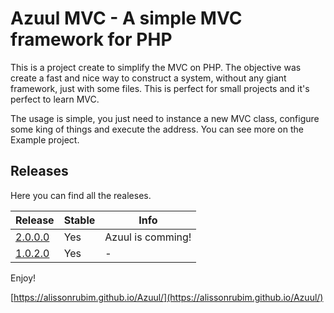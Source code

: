 # Azuul MVC - A simple MVC framework for PHP

This is a project create to simplify the MVC on PHP. The objective was create a fast and nice way to construct a system, without any giant framework, just with some files.
This is perfect for small projects and it's perfect to learn MVC.

The usage is simple, you just need to instance a new MVC class, configure some king of things and execute the address. 
You can see more on the Example project.

## Releases
Here you can find all the realeses. 

| Release  | Stable | Info |
| ------------- | ------------- | ------------- |
| [2.0.0.0](https://github.com/alissonrubim/AzuulMVC/releases/tag/2.0.0.0) | Yes | Azuul is comming! |
| [1.0.2.0](https://github.com/alissonrubim/AzuulMVC/releases/tag/1.0.2.0) | Yes | -  |


Enjoy!

[https://alissonrubim.github.io/Azuul/](https://alissonrubim.github.io/Azuul/)
